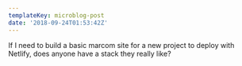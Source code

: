 ```yaml
---
templateKey: microblog-post
date: '2018-09-24T01:53:42Z'
---
```


If I need to build a basic marcom site for a new project to deploy with Netlify, does anyone have a stack they really like?

